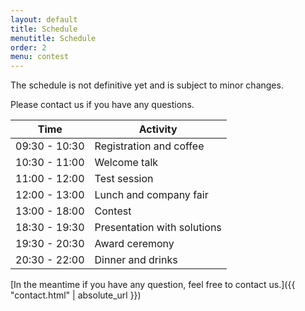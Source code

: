 ```yaml
---
layout: default
title: Schedule
menutitle: Schedule
order: 2
menu: contest
---
```


The schedule is not definitive yet and is subject to minor changes.

Please contact us if you have any questions.

| Time | Activity |
| --- | --- |
| 09:30 - 10:30 | Registration and coffee |
| 10:30 - 11:00 | Welcome talk |
| 11:00 - 12:00 | Test session |
| 12:00 - 13:00 | Lunch and company fair |
| 13:00 - 18:00 | Contest |
| 18:30 - 19:30 | Presentation with solutions |
| 19:30 - 20:30 | Award ceremony |
| 20:30 - 22:00 | Dinner and drinks |

[In the meantime if you have any question, feel free to contact us.]({{ "contact.html" | absolute_url }})
